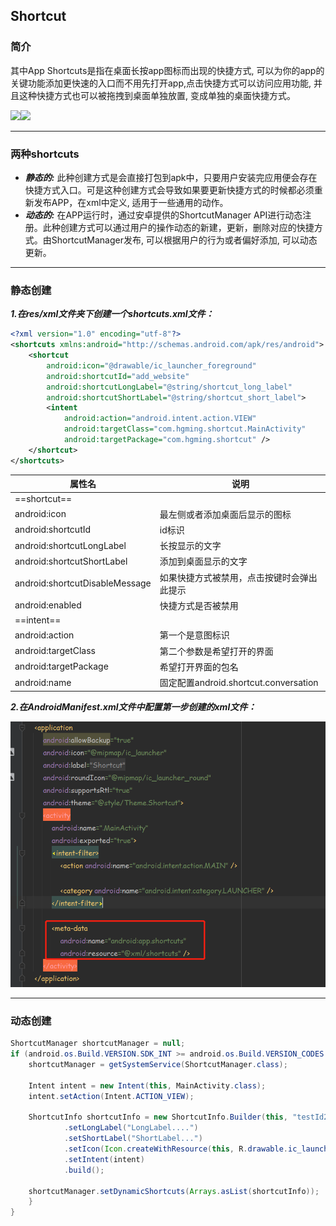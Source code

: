## Shortcut

### 简介

其中App Shortcuts是指在桌面长按app图标而出现的快捷方式, 可以为你的app的关键功能添加更快速的入口而不用先打开app,点击快捷方式可以访问应用功能, 并且这种快捷方式也可以被拖拽到桌面单独放置, 变成单独的桌面快捷方式。

<img src="https://upload-images.jianshu.io/upload_images/25584137-f9a9740214c6fb93.png"/><img src="https://upload-images.jianshu.io/upload_images/25584137-6b342b0803665802.png"/>



------

### 两种shortcuts

- ***静态的:*** 此种创建方式是会直接打包到apk中，只要用户安装完应用便会存在快捷方式入口。可是这种创建方式会导致如果要更新快捷方式的时候都必须重新发布APP，在xml中定义, 适用于一些通用的动作。
- ***动态的:*** 在APP运行时，通过安卓提供的ShortcutManager API进行动态注册。此种创建方式可以通过用户的操作动态的新建，更新，删除对应的快捷方式。由ShortcutManager发布, 可以根据用户的行为或者偏好添加, 可以动态更新。

------



### 静态创建

***1.在res/xml文件夹下创建一个shortcuts.xml文件：***

```xml
<?xml version="1.0" encoding="utf-8"?>
<shortcuts xmlns:android="http://schemas.android.com/apk/res/android">
    <shortcut
        android:icon="@drawable/ic_launcher_foreground"
        android:shortcutId="add_website"
        android:shortcutLongLabel="@string/shortcut_long_label"
        android:shortcutShortLabel="@string/shortcut_short_label">
        <intent
            android:action="android.intent.action.VIEW"
            android:targetClass="com.hgming.shortcut.MainActivity"
            android:targetPackage="com.hgming.shortcut" />
    </shortcut>
</shortcuts>
```

| 属性名                         | 说明                                       |
| ------------------------------ | ------------------------------------------ |
| ==shortcut==                   |                                            |
| android:icon                   | 最左侧或者添加桌面后显示的图标             |
| android:shortcutId             | id标识                                     |
| android:shortcutLongLabel      | 长按显示的文字                             |
| android:shortcutShortLabel     | 添加到桌面显示的文字                       |
| android:shortcutDisableMessage | 如果快捷方式被禁用，点击按键时会弹出此提示 |
| android:enabled                | 快捷方式是否被禁用                         |
| ==intent==                     |                                            |
| android:action                 | 第一个是意图标识                           |
| android:targetClass            | 第二个参数是希望打开的界面                 |
| android:targetPackage          | 希望打开界面的包名                         |
| android:name                   | 固定配置android.shortcut.conversation      |

***2.在AndroidManifest.xml文件中配置第一步创建的xml文件：***

![image-20220724172619717](Shortcut快捷方式/image-20220724172619717.png)

------



### 动态创建

```java
ShortcutManager shortcutManager = null;
if (android.os.Build.VERSION.SDK_INT >= android.os.Build.VERSION_CODES.N_MR1) {
	shortcutManager = getSystemService(ShortcutManager.class);
    
	Intent intent = new Intent(this, MainActivity.class);
	intent.setAction(Intent.ACTION_VIEW);
    
	ShortcutInfo shortcutInfo = new ShortcutInfo.Builder(this, "testId2")
	        .setLongLabel("LongLabel....")
	        .setShortLabel("ShortLabel...")
	        .setIcon(Icon.createWithResource(this, R.drawable.ic_launcher_foreground))
			.setIntent(intent)
			.build();
    
	shortcutManager.setDynamicShortcuts(Arrays.asList(shortcutInfo));
    }
}
```

